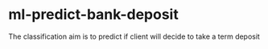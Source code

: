 # ml-predict-bank-deposit
The classification aim is to predict if client will decide to take a term deposit 
